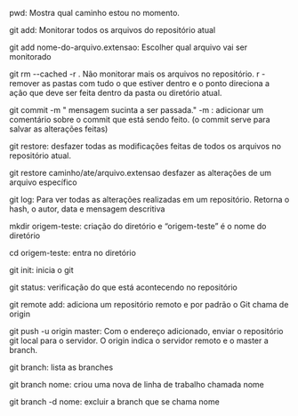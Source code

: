  pwd: Mostra qual caminho estou no momento. 

 git add: Monitorar todos os arquivos do repositório atual

git add nome-do-arquivo.extensao: Escolher qual arquivo vai ser monitorado 

git rm --cached -r . 
Não monitorar mais os arquivos no repositório. 
r - remover as pastas com tudo o que estiver dentro 
e o ponto direciona a ação que deve ser feita dentro da pasta ou diretório atual. 

git commit -m " mensagem sucinta a ser passada."
-m : adicionar um comentário sobre o commit que está sendo feito.
(o commit serve para salvar as alterações feitas)

git restore: desfazer todas as modificações feitas de todos os arquivos no repositório atual. 

git restore caminho/ate/arquivo.extensao
desfazer as alterações de  um arquivo específico 

git log: Para ver todas as alterações realizadas em um repositório.
Retorna o hash, o autor, data e mensagem descritiva 

mkdir origem-teste: criação do diretório e “origem-teste” é o nome do diretório

cd origem-teste: entra no diretório 

git init: inicia o git 

git status: verificação do que está acontecendo no repositório

git remote add: adiciona um repositório remoto e por padrão o Git chama de origin

git push -u origin master: Com o endereço adicionado, enviar o repositório git local para o servidor. O origin indica o servidor remoto e o master a branch. 

git branch: lista as branches 

git branch nome: criou uma nova de linha de trabalho chamada nome 

git branch -d nome: excluir a branch que se chama nome 